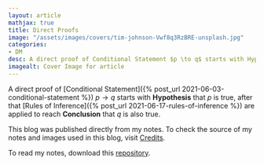 ```yaml
---
layout: article
mathjax: true
title: Direct Proofs
image: "/assets/images/covers/tim-johnson-Vwf8q3RzBRE-unsplash.jpg"
categories:
- DM
desc: A direct proof of Conditional Statement $p \to q$ starts with Hypothesis that $p$ is true, after that Rules of Inference are applied to reach Conclusion that $q$ is also true. 
imagealt: Cover Image for article
---
```


A direct proof of [Conditional Statement]({% post_url 2021-06-03-conditional-statement %}) $p \to q$ starts with <b>Hypothesis</b> that $p$ is true, after that [Rules of Inference]({% post_url 2021-06-17-rules-of-inference %}) are applied to reach <b>Conclusion</b> that $q$ is also true.

































































































































































































































































































































































































This blog was published directly from my notes.
To check the source of my notes and images used in this blog, visit <a href="/credits.html" target="_blank">Credits</a>.

To read my notes, download this <a href="https://github.com/bovem/CS" target="blank">repository</a>.
